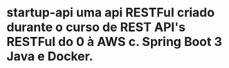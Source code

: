 ﻿# startup-api uma api RESTFul criado durante o curso de REST API's RESTFul do 0 à AWS c. Spring Boot 3 Java e Docker.
